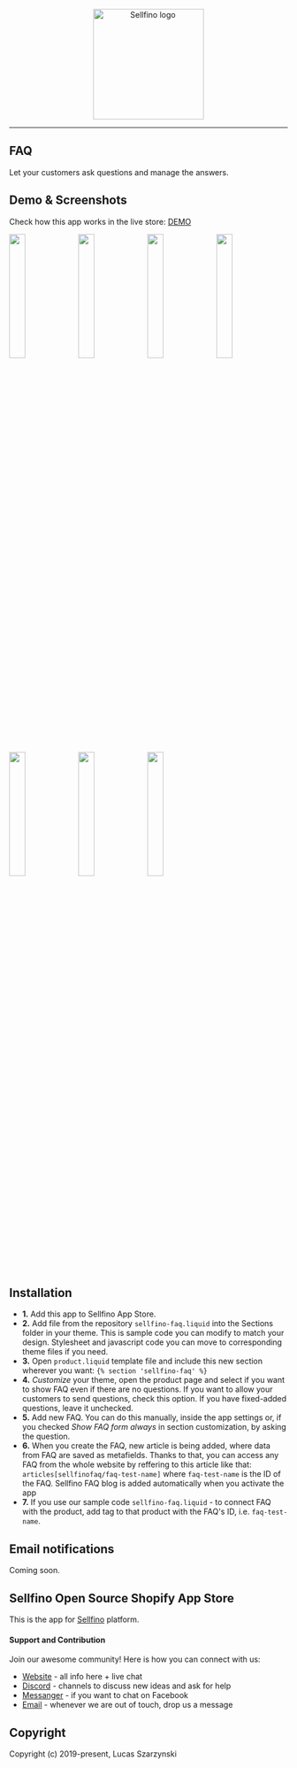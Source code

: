 <p align="center"><a href="https://www.sellfino.com" target="_blank" rel="noopener noreferrer"><img width="200" src="https://www.sellfino.com/images/logo.png" alt="Sellfino logo"></a></p>

---

## FAQ
Let your customers ask questions and manage the answers.

## Demo & Screenshots
Check how this app works in the live store: [DEMO](https://sellfino.myshopify.com/products/grey-tie-faq)

<a href="https://sellfino.com/images/screens/faq/faq-1.jpg" target="_blank" rel="noopener noreferrer"><img width="24%" src="https://sellfino.com/images/screens/faq/faq-1.jpg"></a> <a href="https://sellfino.com/images/screens/faq/faq-2.jpg" target="_blank" rel="noopener noreferrer"><img width="24%" src="https://sellfino.com/images/screens/faq/faq-2.jpg"></a> <a href="https://sellfino.com/images/screens/faq/faq-3.jpg" target="_blank" rel="noopener noreferrer"><img width="24%" src="https://sellfino.com/images/screens/faq/faq-3.jpg"></a> <a href="https://sellfino.com/images/screens/faq/faq-4.jpg" target="_blank" rel="noopener noreferrer"><img width="24%" src="https://sellfino.com/images/screens/faq/faq-4.jpg"></a> <a href="https://sellfino.com/images/screens/faq/faq-5.jpg" target="_blank" rel="noopener noreferrer"><img width="24%" src="https://sellfino.com/images/screens/faq/faq-5.jpg"></a> <a href="https://sellfino.com/images/screens/faq/faq-6.jpg" target="_blank" rel="noopener noreferrer"><img width="24%" src="https://sellfino.com/images/screens/faq/faq-6.jpg"></a> <a href="https://sellfino.com/images/screens/faq/faq-7.jpg" target="_blank" rel="noopener noreferrer"><img width="24%" src="https://sellfino.com/images/screens/faq/faq-7.jpg"></a>

## Installation
- **1.** Add this app to Sellfino App Store.
- **2.** Add file from the repository `sellfino-faq.liquid` into the Sections folder in your theme. This is sample code you can modify to match your design. Stylesheet and javascript code you can move to corresponding theme files if you need.
- **3.** Open `product.liquid` template file and include this new section wherever you want: `{% section 'sellfino-faq' %}`
- **4.** *Customize* your theme, open the product page and select if you want to show FAQ even if there are no questions. If you want to allow your customers to send questions, check this option. If you have fixed-added questions, leave it unchecked.
- **5.** Add new FAQ. You can do this manually, inside the app settings or, if you checked *Show FAQ form always* in section customization, by asking the question.
- **6.** When you create the FAQ, new article is being added, where data from FAQ are saved as metafields. Thanks to that, you can access any FAQ from the whole website by reffering to this article like that: `articles[sellfinofaq/faq-test-name]` where `faq-test-name` is the ID of the FAQ. Sellfino FAQ blog is added automatically when you activate the app
- **7.** If you use our sample code `sellfino-faq.liquid` - to connect FAQ with the product, add tag to that product with the FAQ's ID, i.e. `faq-test-name`. 

## Email notifications
Coming soon.

## Sellfino Open Source Shopify App Store
This is the app for [Sellfino](https://github.com/sellfino/sellfino) platform.

#### Support and Contribution

Join our awesome community! Here is how you can connect with us:
- [Website](https://www.sellfino.com) - all info here + live chat
- [Discord](https://discordapp.com/invite/wrFnzZ3) - channels to discuss new ideas and ask for help
- [Messanger](https://m.me/104484064333760) - if you want to chat on Facebook
- [Email](mailto:contact@sellfino.com) - whenever we are out of touch, drop us a message


## Copyright
Copyright (c) 2019-present, Lucas Szarzynski
